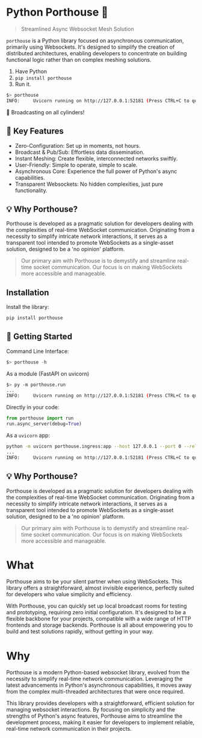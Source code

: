 # Python Porthouse 🏢


> Streamlined Async Websocket Mesh Solution

`porthouse` is a Python library focused on asynchronous communication, primarily using Websockets. It's designed to simplify the creation of distributed architectures, enabling developers to concentrate on building functional logic rather than on complex meshing solutions.

1. Have Python
2. `pip install porthouse`
3. Run it.

```bash
$> porthouse
INFO:     Uvicorn running on http://127.0.0.1:52181 (Press CTRL+C to quit)
```

🚀 Broadcasting on all cylinders!


## 🌟 Key Features

+ Zero-Configuration: Set up in moments, not hours.
+ Broadcast & Pub/Sub: Effortless data dissemination.
+ Instant Meshing: Create flexible, interconnected networks swiftly.
+ User-Friendly: Simple to operate, simple to scale.
+ Asynchronous Core: Experience the full power of Python's async capabilities.
+ Transparent Websockets: No hidden complexities, just pure functionality.


## 💡 Why Porthouse?

Porthouse is developed as a pragmatic solution for developers dealing with the complexities of real-time WebSocket communication. Originating from a necessity to simplify intricate network interactions, it serves as a transparent tool intended to promote WebSockets as a single-asset solution, designed to be a 'no opinion' platform.

> Our primary aim with Porthouse is to demystify and streamline real-time socket communication. Our focus is on making WebSockets more accessible and manageable.


## Installation

Install the library:

```bash
pip install porthouse
```

## 🚀 Getting Started

Command Line Interface:

```py
$> porthouse -h
```

As a module (FastAPI on uvicorn)

```bash
$> py -m porthouse.run
...
INFO:     Uvicorn running on http://127.0.0.1:52181 (Press CTRL+C to quit)
```

Directly in your code:

```py
from porthouse import run
run.async_server(debug=True)
```

As a `uvicorn` app:

```bash
python -m uvicorn porthouse.ingress:app --host 127.0.0.1 --port 0 --reload --log-level info
...
INFO:     Uvicorn running on http://127.0.0.1:52181 (Press CTRL+C to quit)
```



## 💡 Why Porthouse?

Porthouse is developed as a pragmatic solution for developers dealing with the complexities of real-time WebSocket communication. Originating from a necessity to simplify intricate network interactions, it serves as a transparent tool intended to promote WebSockets as a single-asset solution, designed to be a 'no opinion' platform.

> Our primary aim with Porthouse is to demystify and streamline real-time socket communication. Our focus is on making WebSockets more accessible and manageable.


# What

Porthouse aims to be your silent partner when using WebSockets. This library offers a straightforward, almost invisible experience, perfectly suited for developers who value simplicity and efficiency.

With Porthouse, you can quickly set up local broadcast rooms for testing and prototyping, requiring zero initial configuration. It's designed to be a flexible backbone for your projects, compatible with a wide range of HTTP frontends and storage backends. Porthouse is all about empowering you to build and test solutions rapidly, without getting in your way.


# Why

Porthouse is a modern Python-based websocket library, evolved from the necessity to simplify real-time network communication. Leveraging the latest advancements in Python's asynchronous capabilities, it moves away from the complex multi-threaded architectures that were once required.

This library provides developers with a straightforward, efficient solution for managing websocket interactions. By focusing on simplicity and the strengths of Python's async features, Porthouse aims to streamline the development process, making it easier for developers to implement reliable, real-time network communication in their projects.